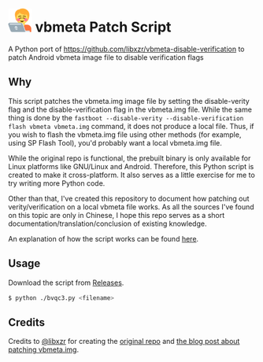 # <img src="logo.svg" width="48px" height="48px" alt="logo"> vbmeta Patch Script

A Python port of https://github.com/libxzr/vbmeta-disable-verification to patch Android vbmeta image file to disable verification flags

## Why

This script patches the vbmeta.img image file by setting the disable-verity flag and the disable-verification flag in the vbmeta.img file. While the same thing is done by the `fastboot --disable-verity --disable-verification flash vbmeta vbmeta.img` command, it does not produce a local file. Thus, if you wish to flash the vbmeta.img file using other methods (for example, using SP Flash Tool), you'd probably want a local vbmeta.img file.

While the original repo is functional, the prebuilt binary is only available for Linux platforms like GNU/Linux and Android. Therefore, this Python script is created to make it cross-platform. It also serves as a little exercise for me to try writing more Python code.

Other than that, I've created this repository to document how patching out verity/verification on a local vbmeta file works. As all the sources I've found on this topic are only in Chinese, I hope this repo serves as a short documentation/translation/conclusion of existing knowledge.

An explanation of how the script works can be found [here](https://github.com/WessellUrdata/vbmeta-disable-verification/wiki/Explanation:-How-patching-vbmeta-works).

## Usage

Download the script from [Releases](https://github.com/WessellUrdata/vbmeta-disable-verification/releases).

```bash
$ python ./bvqc3.py <filename>
```

## Credits

Credits to [@libxzr](https://github.com/libxzr) for creating the [original repo](https://github.com/libxzr/vbmeta-disable-verification) and [the blog post about patching vbmeta.img](https://blog.xzr.moe/archives/226/).
